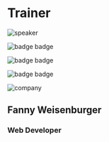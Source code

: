 <!-- .slide: class="speaker-slide" -->

<div class="speaker-slide">

# Trainer

![](./assets/images/speaker-fanny.jpeg 'speaker')


<!-- ![](./assets/images/js-logo.png 'badge badge')
 -->
![](./assets/images/angular-logo.png 'badge badge')

![](./assets/images/HTML5-logo.png 'badge badge')

![](./assets/images/CSS3-logo.png 'badge badge')

![](./assets/images/logo-sfeir-blanc.png 'company')


<h2>Fanny <span>Weisenburger</span></h2>

### Web Developer


###

</div>

